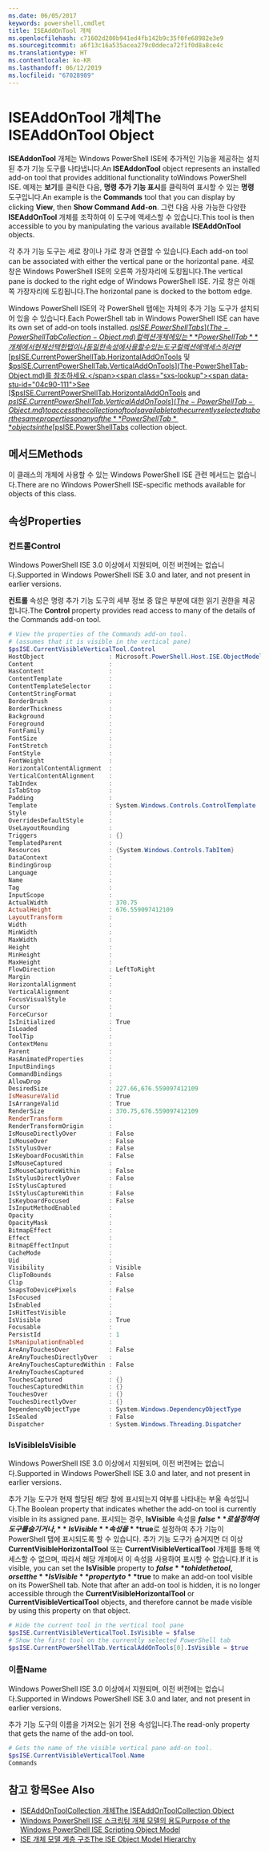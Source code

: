 ```yaml
---
ms.date: 06/05/2017
keywords: powershell,cmdlet
title: ISEAddOnTool 개체
ms.openlocfilehash: c71602d200b941ed4fb142b9c35f0fe68982e3e9
ms.sourcegitcommit: a6f13c16a535acea279c0ddeca72f1f0d8a8ce4c
ms.translationtype: HT
ms.contentlocale: ko-KR
ms.lasthandoff: 06/12/2019
ms.locfileid: "67028989"
---
```

# <a name="the-iseaddontool-object"></a><span data-ttu-id="04c90-103">ISEAddOnTool 개체</span><span class="sxs-lookup"><span data-stu-id="04c90-103">The ISEAddOnTool Object</span></span>

<span data-ttu-id="04c90-104">**ISEAddonTool** 개체는 Windows PowerShell ISE에 추가적인 기능을 제공하는 설치된 추가 기능 도구를 나타냅니다.</span><span class="sxs-lookup"><span data-stu-id="04c90-104">An **ISEAddonTool** object represents an installed add-on tool that provides additional functionality toWindows PowerShell ISE.</span></span> <span data-ttu-id="04c90-105">예제는 **보기**를 클릭한 다음, **명령 추가 기능 표시**를 클릭하여 표시할 수 있는 **명령** 도구입니다.</span><span class="sxs-lookup"><span data-stu-id="04c90-105">An example is the **Commands** tool that you can display by clicking **View**, then **Show Command Add-on**.</span></span> <span data-ttu-id="04c90-106">그런 다음 사용 가능한 다양한 **ISEAddOnTool** 개체를 조작하여 이 도구에 액세스할 수 있습니다.</span><span class="sxs-lookup"><span data-stu-id="04c90-106">This tool is then accessible to you by manipulating the various available **ISEAddOnTool** objects.</span></span>

<span data-ttu-id="04c90-107">각 추가 기능 도구는 세로 창이나 가로 창과 연결할 수 있습니다.</span><span class="sxs-lookup"><span data-stu-id="04c90-107">Each add-on tool can be associated with either the vertical pane or the horizontal pane.</span></span> <span data-ttu-id="04c90-108">세로 창은 Windows PowerShell ISE의 오른쪽 가장자리에 도킹됩니다.</span><span class="sxs-lookup"><span data-stu-id="04c90-108">The vertical pane is docked to the right edge of Windows PowerShell ISE.</span></span> <span data-ttu-id="04c90-109">가로 창은 아래쪽 가장자리에 도킹됩니다.</span><span class="sxs-lookup"><span data-stu-id="04c90-109">The horizontal pane is docked to the bottom edge.</span></span>

<span data-ttu-id="04c90-110">Windows PowerShell ISE의 각 PowerShell 탭에는 자체의 추가 기능 도구가 설치되어 있을 수 있습니다.</span><span class="sxs-lookup"><span data-stu-id="04c90-110">Each PowerShell tab in Windows PowerShell ISE can have its own set of add-on tools installed.</span></span> <span data-ttu-id="04c90-111">[$psISE.PowerShellTabs](The-PowerShellTabCollection-Object.md) 컬렉션 개체에 있는 **PowerShellTab** 개체에서 현재 선택한 탭이나 동일한 속성에 사용할 수 있는 도구 컬렉션에 액세스하려면 [$psISE.CurrentPowerShellTab.HorizontalAddOnTools](The-PowerShellTab-Object.md) 및 [$psISE.CurrentPowerShellTab.VerticalAddOnTools](The-PowerShellTab-Object.md)를 참조하세요.</span><span class="sxs-lookup"><span data-stu-id="04c90-111">See [$psISE.CurrentPowerShellTab.HorizontalAddOnTools](The-PowerShellTab-Object.md) and [$psISE.CurrentPowerShellTab.VerticalAddOnTools](The-PowerShellTab-Object.md) to access the collection of tools available to the currently selected tab or the same properties on any of the **PowerShellTab** objects in the [$psISE.PowerShellTabs](The-PowerShellTabCollection-Object.md) collection object.</span></span>

## <a name="methods"></a><span data-ttu-id="04c90-112">메서드</span><span class="sxs-lookup"><span data-stu-id="04c90-112">Methods</span></span>

<span data-ttu-id="04c90-113">이 클래스의 개체에 사용할 수 있는 Windows PowerShell ISE 관련 메서드는 없습니다.</span><span class="sxs-lookup"><span data-stu-id="04c90-113">There are no Windows PowerShell ISE-specific methods available for objects of this class.</span></span>

## <a name="properties"></a><span data-ttu-id="04c90-114">속성</span><span class="sxs-lookup"><span data-stu-id="04c90-114">Properties</span></span>

### <a name="control"></a><span data-ttu-id="04c90-115">컨트롤</span><span class="sxs-lookup"><span data-stu-id="04c90-115">Control</span></span>

<span data-ttu-id="04c90-116">Windows PowerShell ISE 3.0 이상에서 지원되며, 이전 버전에는 없습니다.</span><span class="sxs-lookup"><span data-stu-id="04c90-116">Supported in Windows PowerShell ISE 3.0 and later, and not present in earlier versions.</span></span>

<span data-ttu-id="04c90-117">**컨트롤** 속성은 명령 추가 기능 도구의 세부 정보 중 많은 부분에 대한 읽기 권한을 제공합니다.</span><span class="sxs-lookup"><span data-stu-id="04c90-117">The **Control** property provides read access to many of the details of the Commands add-on tool.</span></span>

```powershell
# View the properties of the Commands add-on tool.
# (assumes that it is visible in the vertical pane)
$psISE.CurrentVisibleVerticalTool.Control
HostObject                  : Microsoft.PowerShell.Host.ISE.ObjectModelRoot
Content                     :
HasContent                  :
ContentTemplate             :
ContentTemplateSelector     :
ContentStringFormat         :
BorderBrush                 :
BorderThickness             :
Background                  :
Foreground                  :
FontFamily                  :
FontSize                    :
FontStretch                 :
FontStyle                   :
FontWeight                  :
HorizontalContentAlignment  :
VerticalContentAlignment    :
TabIndex                    :
IsTabStop                   :
Padding                     :
Template                    : System.Windows.Controls.ControlTemplate
Style                       :
OverridesDefaultStyle       :
UseLayoutRounding           :
Triggers                    : {}
TemplatedParent             :
Resources                   : {System.Windows.Controls.TabItem}
DataContext                 :
BindingGroup                :
Language                    :
Name                        :
Tag                         :
InputScope                  :
ActualWidth                 : 370.75
ActualHeight                : 676.559097412109
LayoutTransform             :
Width                       :
MinWidth                    :
MaxWidth                    :
Height                      :
MinHeight                   :
MaxHeight                   :
FlowDirection               : LeftToRight
Margin                      :
HorizontalAlignment         :
VerticalAlignment           :
FocusVisualStyle            :
Cursor                      :
ForceCursor                 :
IsInitialized               : True
IsLoaded                    :
ToolTip                     :
ContextMenu                 :
Parent                      :
HasAnimatedProperties       :
InputBindings               :
CommandBindings             :
AllowDrop                   :
DesiredSize                 : 227.66,676.559097412109
IsMeasureValid              : True
IsArrangeValid              : True
RenderSize                  : 370.75,676.559097412109
RenderTransform             :
RenderTransformOrigin       :
IsMouseDirectlyOver         : False
IsMouseOver                 : False
IsStylusOver                : False
IsKeyboardFocusWithin       : False
IsMouseCaptured             :
IsMouseCaptureWithin        : False
IsStylusDirectlyOver        : False
IsStylusCaptured            :
IsStylusCaptureWithin       : False
IsKeyboardFocused           : False
IsInputMethodEnabled        :
Opacity                     :
OpacityMask                 :
BitmapEffect                :
Effect                      :
BitmapEffectInput           :
CacheMode                   :
Uid                         :
Visibility                  : Visible
ClipToBounds                : False
Clip                        :
SnapsToDevicePixels         : False
IsFocused                   :
IsEnabled                   :
IsHitTestVisible            :
IsVisible                   : True
Focusable                   :
PersistId                   : 1
IsManipulationEnabled       :
AreAnyTouchesOver           : False
AreAnyTouchesDirectlyOver   :
AreAnyTouchesCapturedWithin : False
AreAnyTouchesCaptured       :
TouchesCaptured             : {}
TouchesCapturedWithin       : {}
TouchesOver                 : {}
TouchesDirectlyOver         : {}
DependencyObjectType        : System.Windows.DependencyObjectType
IsSealed                    : False
Dispatcher                  : System.Windows.Threading.Dispatcher
```

### <a name="isvisible"></a><span data-ttu-id="04c90-118">IsVisible</span><span class="sxs-lookup"><span data-stu-id="04c90-118">IsVisible</span></span>

<span data-ttu-id="04c90-119">Windows PowerShell ISE 3.0 이상에서 지원되며, 이전 버전에는 없습니다.</span><span class="sxs-lookup"><span data-stu-id="04c90-119">Supported in Windows PowerShell ISE 3.0 and later, and not present in earlier versions.</span></span>

<span data-ttu-id="04c90-120">추가 기능 도구가 현재 할당된 해당 창에 표시되는지 여부를 나타내는 부울 속성입니다.</span><span class="sxs-lookup"><span data-stu-id="04c90-120">The Boolean property that indicates whether the add-on tool is currently visible in its assigned pane.</span></span> <span data-ttu-id="04c90-121">표시되는 경우, **IsVisible** 속성을 **$false**로 설정하여 도구를 숨기거나, **IsVisible** 속성을 **$true**로 설정하여 추가 기능이 PowerShell 탭에 표시되도록 할 수 있습니다. 추가 기능 도구가 숨겨지면 더 이상 **CurrentVisibleHorizontalTool** 또는 **CurrentVisibleVerticalTool** 개체를 통해 액세스할 수 없으며, 따라서 해당 개체에서 이 속성을 사용하여 표시할 수 없습니다.</span><span class="sxs-lookup"><span data-stu-id="04c90-121">If it is visible, you can set the **IsVisible** property to **$false** to hide the tool, or set the **IsVisible** property to **$true** to make an add-on tool visible on its PowerShell tab. Note that after an add-on tool is hidden, it is no longer accessible through the **CurrentVisibleHorizontalTool** or **CurrentVisibleVerticalTool** objects, and therefore cannot be made visible by using this property on that object.</span></span>

```powershell
# Hide the current tool in the vertical tool pane
$psISE.CurrentVisibleVerticalTool.IsVisible = $false
# Show the first tool on the currently selected PowerShell tab
$psISE.CurrentPowerShellTab.VerticalAddOnTools[0].IsVisible = $true
```

### <a name="name"></a><span data-ttu-id="04c90-122">이름</span><span class="sxs-lookup"><span data-stu-id="04c90-122">Name</span></span>

<span data-ttu-id="04c90-123">Windows PowerShell ISE 3.0 이상에서 지원되며, 이전 버전에는 없습니다.</span><span class="sxs-lookup"><span data-stu-id="04c90-123">Supported in Windows PowerShell ISE 3.0 and later, and not present in earlier versions.</span></span>

<span data-ttu-id="04c90-124">추가 기능 도구의 이름을 가져오는 읽기 전용 속성입니다.</span><span class="sxs-lookup"><span data-stu-id="04c90-124">The read-only property that gets the name of the add-on tool.</span></span>

```powershell
# Gets the name of the visible vertical pane add-on tool.
$psISE.CurrentVisibleVerticalTool.Name
Commands
```

## <a name="see-also"></a><span data-ttu-id="04c90-125">참고 항목</span><span class="sxs-lookup"><span data-stu-id="04c90-125">See Also</span></span>

- [<span data-ttu-id="04c90-126">ISEAddOnToolCollection 개체</span><span class="sxs-lookup"><span data-stu-id="04c90-126">The ISEAddOnToolCollection Object</span></span>](The-ISEAddOnToolCollection-Object.md)
- [<span data-ttu-id="04c90-127">Windows PowerShell ISE 스크립팅 개체 모델의 용도</span><span class="sxs-lookup"><span data-stu-id="04c90-127">Purpose of the Windows PowerShell ISE Scripting Object Model</span></span>](Purpose-of-the-Windows-PowerShell-ISE-Scripting-Object-Model.md)
- [<span data-ttu-id="04c90-128">ISE 개체 모델 계층 구조</span><span class="sxs-lookup"><span data-stu-id="04c90-128">The ISE Object Model Hierarchy</span></span>](The-ISE-Object-Model-Hierarchy.md)
